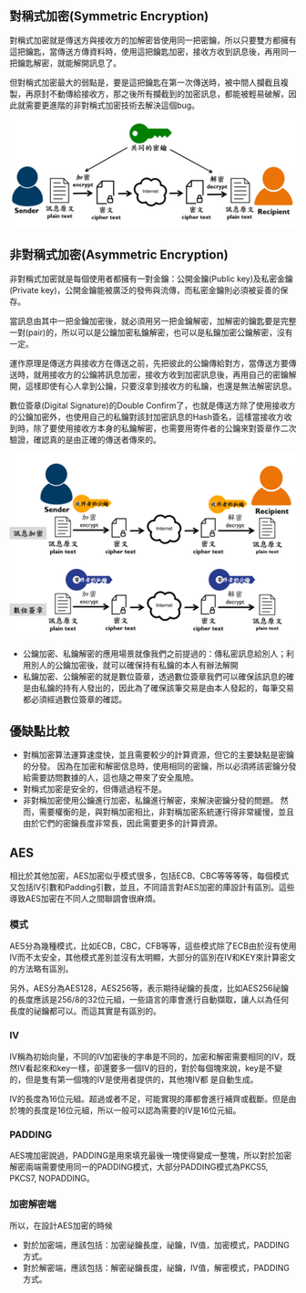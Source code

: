 ## 對稱式加密(Symmetric Encryption)

  對稱式加密就是傳送方與接收方的加解密皆使用同一把密鑰，所以只要雙方都擁有這把鑰匙，當傳送方傳資料時，使用這把鑰匙加密，接收方收到訊息後，再用同一把鑰匙解密，就能解開訊息了。

  但對稱式加密最大的弱點是，要是這把鑰匙在第一次傳送時，被中間人攔截且複製，再原封不動傳給接收方，那之後所有攔截到的加密訊息，都能被輕易破解，因此就需要更進階的非對稱式加密技術去解決這個bug。
  
  <img class="header-picture" src="/images/Symmetric.png" alt=""/>
  
## 非對稱式加密(Asymmetric Encryption)

  非對稱式加密就是每個使用者都擁有一對金鑰：公開金鑰(Public key)及私密金鑰(Private key)，公開金鑰能被廣泛的發佈與流傳，而私密金鑰則必須被妥善的保存。
  
  當訊息由其中一把金鑰加密後，就必須用另一把金鑰解密，加解密的鑰匙要是完整一對(pair)的，所以可以是公鑰加密私鑰解密，也可以是私鑰加密公鑰解密，沒有一定。
  
  運作原理是傳送方與接收方在傳送之前，先把彼此的公鑰傳給對方，當傳送方要傳送時，就用接收方的公鑰將訊息加密，接收方收到加密訊息後，再用自己的密鑰解開，這樣即使有心人拿到公鑰，只要沒拿到接收方的私鑰，也還是無法解密訊息。
  
  數位簽章(Digital Signature)的Double Confirm了，也就是傳送方除了使用接收方的公鑰加密外，也使用自己的私鑰對該封加密訊息的Hash簽名，這樣當接收方收到時，除了要使用接收方本身的私鑰解密，也需要用寄件者的公鑰來對簽章作二次驗證，確認真的是由正確的傳送者傳來的。
  
  <img class="header-picture" src="/images/Asymmetric.png" alt=""/>
  
  + 公鑰加密、私鑰解密的應用場景就像我們之前提過的：傳私密訊息給別人；利用別人的公鑰加密後，就可以確保持有私鑰的本人有辦法解開
  + 私鑰加密、公鑰解密的就是數位簽章，透過數位簽章我們可以確保該訊息的確是由私鑰的持有人發出的，因此為了確保該筆交易是由本人發起的，每筆交易都必須經過數位簽章的確認。
  
## 優缺點比較

  + 對稱加密算法運算速度快，並且需要較少的計算資源，但它的主要缺點是密鑰的分發。 因為在加密和解密信息時，使用相同的密鑰，所以必須將該密鑰分發給需要訪問數據的人，這也隨之帶來了安全風險。
  + 對稱式加密是安全的，但傳遞過程不是。
  + 非對稱加密使用公鑰進行加密，私鑰進行解密，來解決密鑰分發的問題。 然而，需要權衡的是，與對稱加密相比，非對稱加密系統運行得非常緩慢，並且由於它們的密鑰長度非常長，因此需要更多的計算資源。

## AES
  相比於其他加密，AES加密似乎模式很多，包括ECB、CBC等等等等，每個模式又包括IV引數和Padding引數，並且，不同語言對AES加密的庫設計有區別。這些導致AES加密在不同人之間聯調會很麻煩。
  
### 模式
  AES分為幾種模式，比如ECB，CBC，CFB等等，這些模式除了ECB由於沒有使用IV而不太安全，其他模式差別並沒有太明顯，大部分的區別在IV和KEY來計算密文的方法略有區別。
  
  另外，AES分為AES128，AES256等，表示期待祕鑰的長度，比如AES256祕鑰的長度應該是256/8的32位元組，一些語言的庫會進行自動擷取，讓人以為任何長度的祕鑰都可以。而這其實是有區別的。
  
### IV
  IV稱為初始向量，不同的IV加密後的字串是不同的，加密和解密需要相同的IV，既然IV看起來和key一樣，卻還要多一個IV的目的，對於每個塊來說，key是不變的，但是隻有第一個塊的IV是使用者提供的，其他塊IV都   是自動生成。
  
  IV的長度為16位元組。超過或者不足，可能實現的庫都會進行補齊或截斷。但是由於塊的長度是16位元組，所以一般可以認為需要的IV是16位元組。

### PADDING
  AES塊加密說過，PADDING是用來填充最後一塊使得變成一整塊，所以對於加密解密兩端需要使用同一的PADDING模式，大部分PADDING模式為PKCS5, PKCS7, NOPADDING。
  
### 加密解密端
  所以，在設計AES加密的時候
+ 對於加密端，應該包括：加密祕鑰長度，祕鑰，IV值，加密模式，PADDING方式。
+ 對於解密端，應該包括：解密祕鑰長度，祕鑰，IV值，解密模式，PADDING方式。
